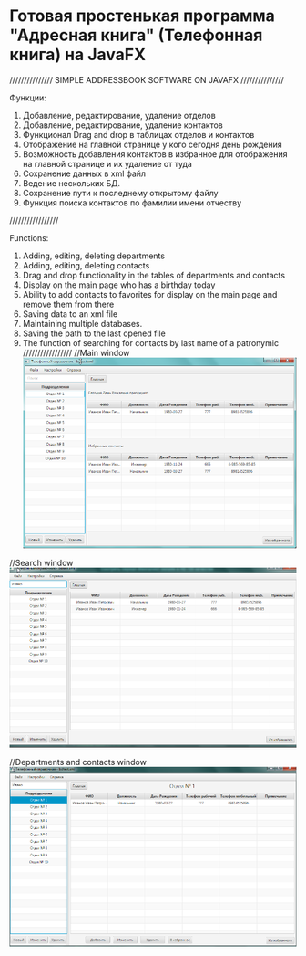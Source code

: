 # Готовая простенькая программа "Адресная книга" (Телефонная книга) на JavaFX
///////////////
SIMPLE ADDRESSBOOK SOFTWARE ON JAVAFX
///////////////

Функции:
1. Добавление, редактирование, удаление отделов
2. Добавление, редактирование, удаление контактов
3. Функционал Drag and drop в таблицах отделов и контактов
4. Отображение на главной странице у кого сегодня день рождения
5. Возможность добавления контактов в избранное для отображения на главной странице и их удаление от туда
6. Сохранение данных в xml файл
7. Ведение нескольких БД. 
8. Сохранение пути к последнему открытому файлу
9. Функция поиска контактов по фамилии имени отчеству

/////////////////

Functions:
1. Adding, editing, deleting departments
2. Adding, editing, deleting contacts
3. Drag and drop functionality in the tables of departments and contacts
4. Display on the main page who has a birthday today
5. Ability to add contacts to favorites for display on the main page and remove them from there
6. Saving data to an xml file
7. Maintaining multiple databases.
8. Saving the path to the last opened file
9. The function of searching for contacts by last name of a patronymic
/////////////////
//Main window
![alt text](https://github.com/ArabicCoffee/addressbook/blob/master/%D0%A1%D0%BA%D1%80%D0%B8%D0%BD%D1%88%D0%BE%D1%82%202018-03-27%2020_38_12.png)

//Search window
![alt text](https://github.com/ArabicCoffee/addressbook/blob/master/%D0%A1%D0%BA%D1%80%D0%B8%D0%BD%D1%88%D0%BE%D1%82%202018-03-27%2020_39_15.png)

//Departments and contacts window
![alt text](https://github.com/ArabicCoffee/addressbook/blob/master/%D0%A1%D0%BA%D1%80%D0%B8%D0%BD%D1%88%D0%BE%D1%82%202018-03-27%2020_40_02.png)



